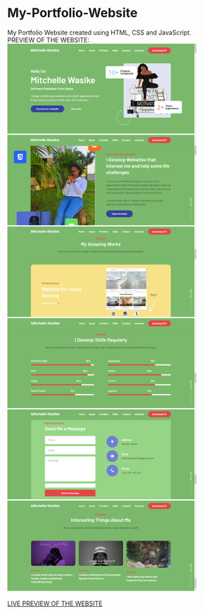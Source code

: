 # My-Portfolio-Website
My Portfolio Website created using HTML, CSS and JavaScript.<br>
PREVIEW OF THE WEBSITE: <br>
<img src="screenshots\image1.PNG" width="430px"> <br>
<img src="screenshots\image2.PNG" width="430px"> <br>
<img src="screenshots\image3.PNG" width="430px"> <br>
<img src="screenshots\image4.PNG" width="430px"> <br>
<img src="screenshots\image5.PNG" width="430px"> <br>
<img src="screenshots\image6.PNG" width="430px"> <br> <br>
[LIVE PREVIEW OF THE WEBSITE](https://mitchellewasike-portfolio.netlify.app/)